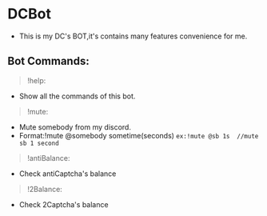 # DCBot
- This is my DC's BOT,it's contains many features convenience for me.

## Bot Commands:
>!help:

- Show all the commands of this bot.

>!mute:

- Mute somebody from my discord.
- Format:!mute @somebody sometime(seconds)
```ex:!mute @sb 1s  //mute sb 1 second```

>!antiBalance:

- Check antiCaptcha's balance 

>!2Balance:

- Check 2Captcha's balance
